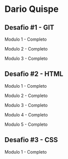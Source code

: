 # Dario Quispe

## Desafio #1 - GIT
Modulo 1 - Completo

Modulo 2 - Completo

Modulo 3 - Completo

## Desafio #2 - HTML
Modulo 1 - Completo

Modulo 2 - Completo

Modulo 3 - Completo

Modulo 4 - Completo

Modulo 5 - Completo

## Desafio #3 - CSS
Modulo 1 - Completo